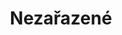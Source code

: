 ---
title: "Nezařazené"
permalink: nezarazene
redirect_to: /rozcestnik.html#Nezařazené
exclude: true
---